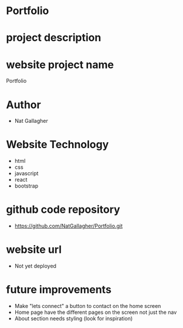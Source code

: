 # Portfolio

# project description


# website project name
Portfolio

# Author
- Nat Gallagher

# Website Technology
- html
- css
- javascript
- react
- bootstrap

# github code repository
- https://github.com/NatGallagher/Portfolio.git

# website url
- Not yet deployed

# future improvements
- Make "lets connect" a button to contact on the home screen
- Home page have the different pages on the screen not just the nav
- About section needs styling (look for inspiration)